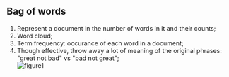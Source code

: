 ## Bag of words
1. Represent a document in the number of words in it and their counts;  
2. Word cloud;  
3. Term frequency: occurance of each word in a document;  
4. Though effective, throw away a lot of meaning of the original phrases: "great not bad" vs "bad not great";  
![figure1](https://cloud.githubusercontent.com/assets/14355257/19225451/1e1a87e0-8e6b-11e6-9fd3-b4b2d5b59e99.png)
